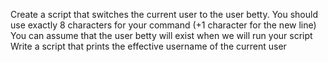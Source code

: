 Create a script that switches the current user to the user betty.
You should use exactly 8 characters for your command (+1 character for the new line)
You can assume that the user betty will exist when we will run your script
Write a script that prints the effective username of the current user
